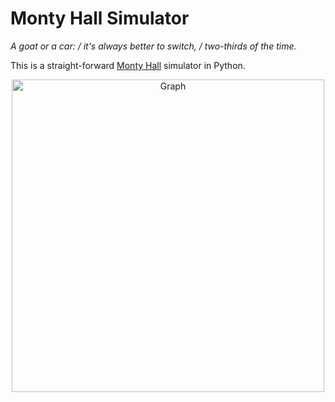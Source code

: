 Monty Hall Simulator
====================

_A goat or a car: / 
it's always better to switch, / 
two-thirds of the time._

This is a straight-forward [Monty Hall](https://en.wikipedia.org/wiki/Monty_Hall_problem) simulator in Python.

<center>
<img src="https://rawgithub.com/iamfionn/montyhall/master/montyhall.svg" alt="Graph" style="width: 500px;"/>
</center>

